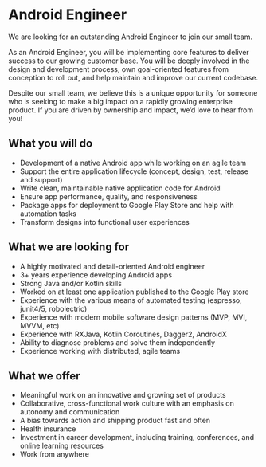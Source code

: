 # Android Engineer

We are looking for an outstanding Android Engineer to join our small team.

As an Android Engineer, you will be implementing core features to deliver success to our growing customer base. You will be deeply involved in the design and development process, own goal-oriented features from conception to roll out, and help maintain and improve our current codebase.

Despite our small team, we believe this is a unique opportunity for someone who is seeking to make a big impact on a rapidly growing enterprise product. If you are driven by ownership and impact, we’d love to hear from you!

## What you will do

- Development of a native Android app while working on an agile team
- Support the entire application lifecycle (concept, design, test, release and support)
- Write clean, maintainable native application code for Android
- Ensure app performance, quality, and responsiveness
- Package apps for deployment to Google Play Store and help with automation tasks
- Transform designs into functional user experiences

## What we are looking for

- A highly motivated and detail-oriented Android engineer
- 3+ years experience developing Android apps
- Strong Java and/or Kotlin skills
- Worked on at least one application published to the Google Play store
- Experience with the various means of automated testing (espresso, junit4/5, robolectric)
- Experience with modern mobile software design patterns (MVP, MVI, MVVM, etc)
- Experience with RXJava, Kotlin Coroutines, Dagger2, AndroidX
- Ability to diagnose problems and solve them independently
- Experience working with distributed, agile teams

## What we offer

- Meaningful work on an innovative and growing set of products
- Collaborative, cross-functional work culture with an emphasis on autonomy and communication
- A bias towards action and shipping product fast and often
- Health insurance
- Investment in career development, including training, conferences, and online learning resources
- Work from anywhere
